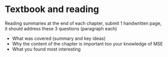 # Textbook and reading
Reading summaries at the end of each chapter, submit 1 handwritten page, it should address these 3 questions (paragraph each)


- What was covered (summary and key ideas)
- Why the content of the chapter is important too your knowledge of MSE
- What you found most interesting